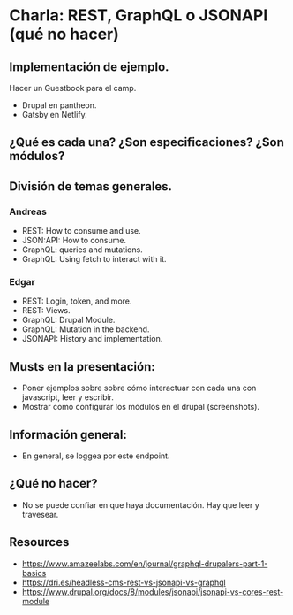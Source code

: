 # Charla: REST, GraphQL o JSONAPI (qué no hacer)

## Implementación de ejemplo.

Hacer un Guestbook para el camp.

- Drupal en pantheon.
- Gatsby en Netlify.

## ¿Qué es cada una? ¿Son especificaciones? ¿Son módulos?

## División de temas generales.

### Andreas

- REST: How to consume and use.
- JSON:API: How to consume.
- GraphQL: queries and mutations.
- GraphQL: Using fetch to interact with it.

### Edgar

- REST: Login, token, and more.
- REST: Views.
- GraphQL: Drupal Module.
- GraphQL: Mutation in the backend.
- JSONAPI: History and implementation.

## Musts en la presentación:

- Poner ejemplos sobre sobre cómo interactuar con cada una con javascript, leer y escribir.
- Mostrar como configurar los módulos en el drupal (screenshots).

## Información general:

- En general, se loggea por este endpoint.

## ¿Qué no hacer?

- No se puede confiar en que haya documentación. Hay que leer y travesear.

## Resources

- https://www.amazeelabs.com/en/journal/graphql-drupalers-part-1-basics
- https://dri.es/headless-cms-rest-vs-jsonapi-vs-graphql
- https://www.drupal.org/docs/8/modules/jsonapi/jsonapi-vs-cores-rest-module
